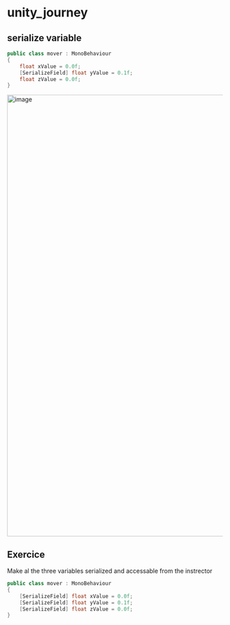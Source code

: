 # unity_journey

## serialize variable 

```C#
public class mover : MonoBehaviour
{
    float xValue = 0.0f;
    [SerializeField] float yValue = 0.1f;
    float zValue = 0.0f;
}
```

<img width="1920" height="1031" alt="image" src="https://github.com/user-attachments/assets/2b07ef99-dcc9-4d68-9774-fbeba2ee91f5" />

## Exercice 

Make al the three variables serialized and accessable from the instrector 

```C#
public class mover : MonoBehaviour
{
    [SerializeField] float xValue = 0.0f;
    [SerializeField] float yValue = 0.1f;
    [SerializeField] float zValue = 0.0f;
}
```
